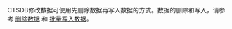 CTSDB修改数据可使用先删除数据再写入数据的方式。数据的删除和写入，请参考 [删除数据](http://tcecqpoc.fsphere.cn/document/product/652/14559) 和 [批量写入数据](http://tcecqpoc.fsphere.cn/document/product/652/13608)。
